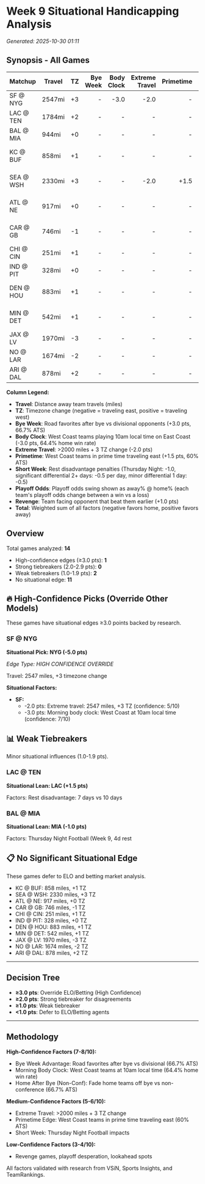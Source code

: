 # Week 9 Situational Handicapping Analysis

*Generated: 2025-10-30 01:11*


## Synopsis - All Games

| Matchup | Travel | TZ | Bye Week | Body Clock | Extreme Travel | Primetime | Short Week | Playoff Odds | Revenge | Total |
|---------|--------|----|---------:|-----------:|---------------:|----------:|-----------:|-------------:|--------:|------:|
| SF @ NYG | 2547mi | +3 | - | -3.0 | -2.0 | - | - | 19% @ 2% | - | **-5.0** |
| LAC @ TEN | 1784mi | +2 | - | - | - | - | -1.5 | 22% @ 0% | - | **+1.5** |
| BAL @ MIA | 944mi | +0 | - | - | - | - | -1.0 | 20% @ 2% | - | **-1.0** |
| KC @ BUF | 858mi | +1 | - | - | - | - | -0.5 | 17% @ 14% | - | **-0.5** |
| SEA @ WSH | 2330mi | +3 | - | - | -2.0 | +1.5 | - | 19% @ 11% | - | **-0.5** |
| ATL @ NE | 917mi | +0 | - | - | - | - | - | 16% @ 13% | - | **+0.0** |
| CAR @ GB | 746mi | -1 | - | - | - | - | - | 15% @ 10% | - | **+0.0** |
| CHI @ CIN | 251mi | +1 | - | - | - | - | - | 15% @ 6% | - | **+0.0** |
| IND @ PIT | 328mi | +0 | - | - | - | - | - | 6% @ 18% | - | **+0.0** |
| DEN @ HOU | 883mi | +1 | - | - | - | - | - | 16% @ 23% | - | **+0.0** |
| MIN @ DET | 542mi | +1 | - | - | - | - | - | 14% @ 18% | - | **+0.0** |
| JAX @ LV | 1970mi | -3 | - | - | - | - | - | 22% @ 1% | - | **+0.0** |
| NO @ LAR | 1674mi | -2 | - | - | - | - | - | 0% @ 12% | - | **+0.0** |
| ARI @ DAL | 878mi | +2 | - | - | - | - | - | 4% @ 12% | - | **+0.0** |

**Column Legend:**
- **Travel**: Distance away team travels (miles)
- **TZ**: Timezone change (negative = traveling east, positive = traveling west)
- **Bye Week**: Road favorites after bye vs divisional opponents (+3.0 pts, 66.7% ATS)
- **Body Clock**: West Coast teams playing 10am local time on East Coast (-3.0 pts, 64.4% home win rate)
- **Extreme Travel**: >2000 miles + 3 TZ change (-2.0 pts)
- **Primetime**: West Coast teams in prime time traveling east (+1.5 pts, 60% ATS)
- **Short Week**: Rest disadvantage penalties (Thursday Night: -1.0, significant differential 2+ days: -0.5 per day, minor differential 1 day: -0.5)
- **Playoff Odds**: Playoff odds swing shown as away% @ home% (each team's playoff odds change between a win vs a loss)
- **Revenge**: Team facing opponent that beat them earlier (+1.0 pts)
- **Total**: Weighted sum of all factors (negative favors home, positive favors away)

## Overview

Total games analyzed: **14**

- High-confidence edges (≥3.0 pts): **1**
- Strong tiebreakers (2.0-2.9 pts): **0**
- Weak tiebreakers (1.0-1.9 pts): **2**
- No situational edge: **11**

## 🔥 High-Confidence Picks (Override Other Models)

These games have situational edges ≥3.0 points backed by research.

### SF @ NYG

**Situational Pick: NYG (-5.0 pts)**

*Edge Type: HIGH CONFIDENCE OVERRIDE*

Travel: 2547 miles, +3 timezone change

**Situational Factors:**

- **SF:**
  - -2.0 pts: Extreme travel: 2547 miles, +3 TZ (confidence: 5/10)
  - -3.0 pts: Morning body clock: West Coast at 10am local time (confidence: 7/10)

## 📊 Weak Tiebreakers

Minor situational influences (1.0-1.9 pts).

### LAC @ TEN

**Situational Lean: LAC (+1.5 pts)**

Factors: Rest disadvantage: 7 days vs 10 days

### BAL @ MIA

**Situational Lean: MIA (-1.0 pts)**

Factors: Thursday Night Football (Week 9, 4d rest

## 📋 No Significant Situational Edge

These games defer to ELO and betting market analysis.

- KC @ BUF: 858 miles, +1 TZ
- SEA @ WSH: 2330 miles, +3 TZ
- ATL @ NE: 917 miles, +0 TZ
- CAR @ GB: 746 miles, -1 TZ
- CHI @ CIN: 251 miles, +1 TZ
- IND @ PIT: 328 miles, +0 TZ
- DEN @ HOU: 883 miles, +1 TZ
- MIN @ DET: 542 miles, +1 TZ
- JAX @ LV: 1970 miles, -3 TZ
- NO @ LAR: 1674 miles, -2 TZ
- ARI @ DAL: 878 miles, +2 TZ

---

## Decision Tree

- **≥3.0 pts**: Override ELO/Betting (High Confidence)
- **≥2.0 pts**: Strong tiebreaker for disagreements
- **≥1.0 pts**: Weak tiebreaker
- **<1.0 pts**: Defer to ELO/Betting agents

---

## Methodology

**High-Confidence Factors (7-8/10):**
- Bye Week Advantage: Road favorites after bye vs divisional (66.7% ATS)
- Morning Body Clock: West Coast teams at 10am local time (64.4% home win rate)
- Home After Bye (Non-Conf): Fade home teams off bye vs non-conference (66.7% ATS)

**Medium-Confidence Factors (5-6/10):**
- Extreme Travel: >2000 miles + 3 TZ change
- Primetime Edge: West Coast teams in prime time traveling east (60% ATS)
- Short Week: Thursday Night Football impacts

**Low-Confidence Factors (3-4/10):**
- Revenge games, playoff desperation, lookahead spots

All factors validated with research from VSiN, Sports Insights, and TeamRankings.